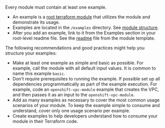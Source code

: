 Every module must contain at least one example. 

- An example is a [root terraform module](https://www.terraform.io/language/modules#the-root-module) that utilizes the module and demonstrate its usage.
- Examples are located in the `/examples` directory. See [module structure](module-structure.md).
- After you add an example, link to it from the Examples section in your root-level readme file. See the [readme](https://github.com/terraform-ibm-modules/terraform-ibm-module-template#examples) file from the module template.

The following recommendations and good practices might help you structure your examples:

- Make at least one example as simple and basic as possible. For example, call the module with all default input values.
    It is common to name this example `basic`.
- Don't require prerequisites to running the example. If possible set up all dependencies programmatically as part of the example execution. For example, code an `openshift-vpc-module` example that creates the VPC, and then passes it as an input to the `openshift-vpc-module`.
- Add as many examples as necessary to cover the most common usage scenarios of your module. To keep the example simple to consume and understand, cover only one usage scenario per example.
- Create examples to help developers understand how to consume your module in their Terraform code.

